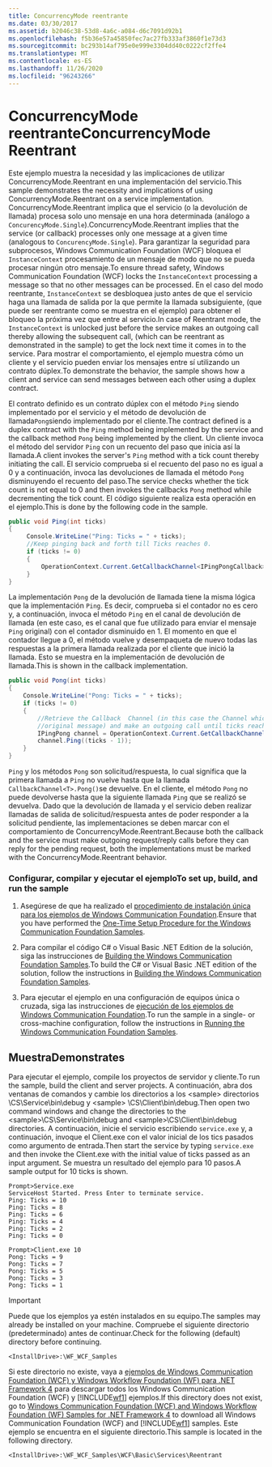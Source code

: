 ```yaml
---
title: ConcurrencyMode reentrante
ms.date: 03/30/2017
ms.assetid: b2046c38-53d8-4a6c-a084-d6c7091d92b1
ms.openlocfilehash: f5b36e57a45850fec7ac27fb333af3860f1e73d3
ms.sourcegitcommit: bc293b14af795e0e999e3304dd40c0222cf2ffe4
ms.translationtype: MT
ms.contentlocale: es-ES
ms.lasthandoff: 11/26/2020
ms.locfileid: "96243266"
---
```

# <a name="concurrencymode-reentrant"></a><span data-ttu-id="d773c-102">ConcurrencyMode reentrante</span><span class="sxs-lookup"><span data-stu-id="d773c-102">ConcurrencyMode Reentrant</span></span>

<span data-ttu-id="d773c-103">Este ejemplo muestra la necesidad y las implicaciones de utilizar ConcurrencyMode.Reentrant en una implementación del servicio.</span><span class="sxs-lookup"><span data-stu-id="d773c-103">This sample demonstrates the necessity and implications of using ConcurrencyMode.Reentrant on a service implementation.</span></span> <span data-ttu-id="d773c-104">ConcurrencyMode.Reentrant implica que el servicio (o la devolución de llamada) procesa solo uno mensaje en una hora determinada (análogo a `ConcurencyMode.Single`).</span><span class="sxs-lookup"><span data-stu-id="d773c-104">ConcurrencyMode.Reentrant implies that the service (or callback) processes only one message at a given time (analogous to `ConcurencyMode.Single`).</span></span> <span data-ttu-id="d773c-105">Para garantizar la seguridad para subprocesos, Windows Communication Foundation (WCF) bloquea el `InstanceContext` procesamiento de un mensaje de modo que no se pueda procesar ningún otro mensaje.</span><span class="sxs-lookup"><span data-stu-id="d773c-105">To ensure thread safety, Windows Communication Foundation (WCF) locks the `InstanceContext` processing a message so that no other messages can be processed.</span></span> <span data-ttu-id="d773c-106">En el caso del modo reentrante, `InstanceContext` se desbloquea justo antes de que el servicio haga una llamada de salida por la que permite la llamada subsiguiente, (que puede ser reentrante como se muestra en el ejemplo) para obtener el bloqueo la próxima vez que entre al servicio.</span><span class="sxs-lookup"><span data-stu-id="d773c-106">In case of Reentrant mode, the `InstanceContext` is unlocked just before the service makes an outgoing call thereby allowing the subsequent call, (which can be reentrant as demonstrated in the sample) to get the lock next time it comes in to the service.</span></span> <span data-ttu-id="d773c-107">Para mostrar el comportamiento, el ejemplo muestra cómo un cliente y el servicio pueden enviar los mensajes entre sí utilizando un contrato dúplex.</span><span class="sxs-lookup"><span data-stu-id="d773c-107">To demonstrate the behavior, the sample shows how a client and service can send messages between each other using a duplex contract.</span></span>  
  
 <span data-ttu-id="d773c-108">El contrato definido es un contrato dúplex con el método `Ping` siendo implementado por el servicio y el método de devolución de llamada`Pong`siendo implementado por el cliente.</span><span class="sxs-lookup"><span data-stu-id="d773c-108">The contract defined is a duplex contract with the `Ping` method being implemented by the service and the callback method `Pong` being implemented by the client.</span></span> <span data-ttu-id="d773c-109">Un cliente invoca el método del servidor `Ping` con un recuento del paso que inicia así la llamada.</span><span class="sxs-lookup"><span data-stu-id="d773c-109">A client invokes the server's `Ping` method with a tick count thereby initiating the call.</span></span> <span data-ttu-id="d773c-110">El servicio comprueba si el recuento del paso no es igual a 0 y a continuación, invoca las devoluciones de llamada el método `Pong` disminuyendo el recuento del paso.</span><span class="sxs-lookup"><span data-stu-id="d773c-110">The service checks whether the tick count is not equal to 0 and then invokes the callbacks `Pong` method while decrementing the tick count.</span></span> <span data-ttu-id="d773c-111">El código siguiente realiza esta operación en el ejemplo.</span><span class="sxs-lookup"><span data-stu-id="d773c-111">This is done by the following code in the sample.</span></span>  
  
```csharp
public void Ping(int ticks)  
{  
     Console.WriteLine("Ping: Ticks = " + ticks);  
     //Keep pinging back and forth till Ticks reaches 0.  
     if (ticks != 0)  
     {  
         OperationContext.Current.GetCallbackChannel<IPingPongCallback>().Pong((ticks - 1));  
     }  
}  
```  
  
 La implementación `Pong` de la devolución de llamada tiene la misma lógica que la implementación `Ping`. Es decir, comprueba si el contador no es cero y, a continuación, invoca el método `Ping` en el canal de devolución de llamada (en este caso, es el canal que fue utilizado para enviar el mensaje `Ping` original) con el contador disminuido en 1. El momento en que el contador llegue a 0, el método vuelve y desempaqueta de nuevo todas las respuestas a la primera llamada realizada por el cliente que inició la llamada. <span data-ttu-id="d773c-115">Esto se muestra en la implementación de devolución de llamada.</span><span class="sxs-lookup"><span data-stu-id="d773c-115">This is shown in the callback implementation.</span></span>  
  
```csharp
public void Pong(int ticks)  
{  
    Console.WriteLine("Pong: Ticks = " + ticks);  
    if (ticks != 0)  
    {  
        //Retrieve the Callback  Channel (in this case the Channel which was used to send the  
        //original message) and make an outgoing call until ticks reaches 0.  
        IPingPong channel = OperationContext.Current.GetCallbackChannel<IPingPong>();  
        channel.Ping((ticks - 1));  
    }  
}  
```  
  
 `Ping` y los métodos `Pong` son solicitud/respuesta, lo cual significa que la primera llamada a `Ping` no vuelve hasta que la llamada `CallbackChannel<T>.Pong()`se devuelve. En el cliente, el método `Pong` no puede devolverse hasta que la siguiente llamada `Ping` que se realizó se devuelva. <span data-ttu-id="d773c-118">Dado que la devolución de llamada y el servicio deben realizar llamadas de salida de solicitud/respuesta antes de poder responder a la solicitud pendiente, las implementaciones se deben marcar con el comportamiento de ConcurrencyMode.Reentrant.</span><span class="sxs-lookup"><span data-stu-id="d773c-118">Because both the callback and the service must make outgoing request/reply calls before they can reply for the pending request, both the implementations must be marked with the ConcurrencyMode.Reentrant behavior.</span></span>  
  
### <a name="to-set-up-build-and-run-the-sample"></a><span data-ttu-id="d773c-119">Configurar, compilar y ejecutar el ejemplo</span><span class="sxs-lookup"><span data-stu-id="d773c-119">To set up, build, and run the sample</span></span>  
  
1. <span data-ttu-id="d773c-120">Asegúrese de que ha realizado el [procedimiento de instalación única para los ejemplos de Windows Communication Foundation](one-time-setup-procedure-for-the-wcf-samples.md).</span><span class="sxs-lookup"><span data-stu-id="d773c-120">Ensure that you have performed the [One-Time Setup Procedure for the Windows Communication Foundation Samples](one-time-setup-procedure-for-the-wcf-samples.md).</span></span>  
  
2. <span data-ttu-id="d773c-121">Para compilar el código C# o Visual Basic .NET Edition de la solución, siga las instrucciones de [Building the Windows Communication Foundation Samples](building-the-samples.md).</span><span class="sxs-lookup"><span data-stu-id="d773c-121">To build the C# or Visual Basic .NET edition of the solution, follow the instructions in [Building the Windows Communication Foundation Samples](building-the-samples.md).</span></span>  
  
3. <span data-ttu-id="d773c-122">Para ejecutar el ejemplo en una configuración de equipos única o cruzada, siga las instrucciones de [ejecución de los ejemplos de Windows Communication Foundation](running-the-samples.md).</span><span class="sxs-lookup"><span data-stu-id="d773c-122">To run the sample in a single- or cross-machine configuration, follow the instructions in [Running the Windows Communication Foundation Samples](running-the-samples.md).</span></span>  
  
## <a name="demonstrates"></a><span data-ttu-id="d773c-123">Muestra</span><span class="sxs-lookup"><span data-stu-id="d773c-123">Demonstrates</span></span>  

 <span data-ttu-id="d773c-124">Para ejecutar el ejemplo, compile los proyectos de servidor y cliente.</span><span class="sxs-lookup"><span data-stu-id="d773c-124">To run the sample, build the client and server projects.</span></span> <span data-ttu-id="d773c-125">A continuación, abra dos ventanas de comandos y cambie los directorios a los \<sample> directorios \CS\Service\bin\debug y \<sample> \CS\Client\bin\debug.</span><span class="sxs-lookup"><span data-stu-id="d773c-125">Then open two command windows and change the directories to the \<sample>\CS\Service\bin\debug and \<sample>\CS\Client\bin\debug directories.</span></span> <span data-ttu-id="d773c-126">A continuación, inicie el servicio escribiendo `service.exe` y, a continuación, invoque el Client.exe con el valor inicial de los tics pasados como argumento de entrada.</span><span class="sxs-lookup"><span data-stu-id="d773c-126">Then start the service by typing `service.exe` and then invoke the Client.exe with the initial value of ticks passed as an input argument.</span></span> <span data-ttu-id="d773c-127">Se muestra un resultado del ejemplo para 10 pasos.</span><span class="sxs-lookup"><span data-stu-id="d773c-127">A sample output for 10 ticks is shown.</span></span>  
  
```console  
Prompt>Service.exe  
ServiceHost Started. Press Enter to terminate service.  
Ping: Ticks = 10  
Ping: Ticks = 8  
Ping: Ticks = 6  
Ping: Ticks = 4  
Ping: Ticks = 2  
Ping: Ticks = 0  
  
Prompt>Client.exe 10  
Pong: Ticks = 9  
Pong: Ticks = 7  
Pong: Ticks = 5  
Pong: Ticks = 3  
Pong: Ticks = 1  
```  
  
> [!IMPORTANT]
> <span data-ttu-id="d773c-128">Puede que los ejemplos ya estén instalados en su equipo.</span><span class="sxs-lookup"><span data-stu-id="d773c-128">The samples may already be installed on your machine.</span></span> <span data-ttu-id="d773c-129">Compruebe el siguiente directorio (predeterminado) antes de continuar.</span><span class="sxs-lookup"><span data-stu-id="d773c-129">Check for the following (default) directory before continuing.</span></span>  
>
> `<InstallDrive>:\WF_WCF_Samples`  
>
> <span data-ttu-id="d773c-130">Si este directorio no existe, vaya a [ejemplos de Windows Communication Foundation (WCF) y Windows Workflow Foundation (WF) para .NET Framework 4](https://www.microsoft.com/download/details.aspx?id=21459) para descargar todos los Windows Communication Foundation (WCF) y [!INCLUDE[wf1](../../../../includes/wf1-md.md)] ejemplos.</span><span class="sxs-lookup"><span data-stu-id="d773c-130">If this directory does not exist, go to [Windows Communication Foundation (WCF) and Windows Workflow Foundation (WF) Samples for .NET Framework 4](https://www.microsoft.com/download/details.aspx?id=21459) to download all Windows Communication Foundation (WCF) and [!INCLUDE[wf1](../../../../includes/wf1-md.md)] samples.</span></span> <span data-ttu-id="d773c-131">Este ejemplo se encuentra en el siguiente directorio.</span><span class="sxs-lookup"><span data-stu-id="d773c-131">This sample is located in the following directory.</span></span>  
>
> `<InstallDrive>:\WF_WCF_Samples\WCF\Basic\Services\Reentrant`  
